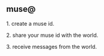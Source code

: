 
<h2>muse@</h2>
<p>1. create a muse id.
<p>2. share your muse id with the world.
<p>3. receive messages from the world.
